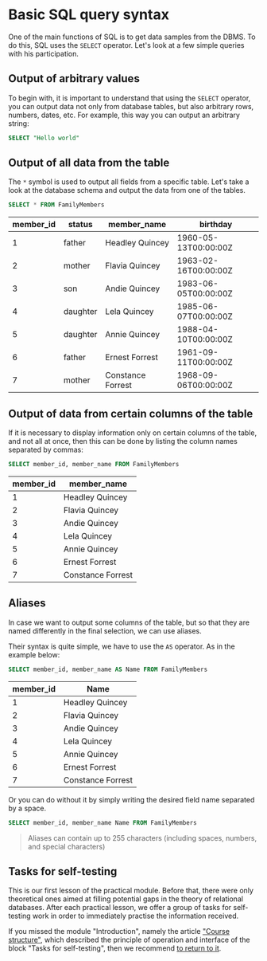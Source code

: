 # Basic SQL query syntax

One of the main functions of SQL is to get data samples from the DBMS.
To do this, SQL uses the `SELECT` operator. Let's look at a few simple queries with his participation.

## Output of arbitrary values

To begin with, it is important to understand that using the `SELECT` operator, you can output data not only from database tables,
but also arbitrary rows, numbers, dates, etc. For example, this way you can output an arbitrary string:

```sql
SELECT "Hello world"
```

## Output of all data from the table

The `*` symbol is used to output all fields from a specific table. Let's take a look at the database schema and
output the data from one of the tables.

```sql
SELECT * FROM FamilyMembers
```

| member_id | status    | member_name        | birthday              | 
| --------- | --------- | ------------------ | --------------------- | 
| 1         | father    | Headley Quincey    | 1960-05-13T00:00:00Z  | 
| 2         | mother    | Flavia Quincey     | 1963-02-16T00:00:00Z  | 
| 3         | son       | Andie Quincey      | 1983-06-05T00:00:00Z  | 
| 4         | daughter  | Lela Quincey       | 1985-06-07T00:00:00Z  | 
| 5         | daughter  | Annie Quincey      | 1988-04-10T00:00:00Z  | 
| 6         | father    | Ernest Forrest     | 1961-09-11T00:00:00Z  | 
| 7         | mother    | Constance Forrest  | 1968-09-06T00:00:00Z  | 

## Output of data from certain columns of the table

If it is necessary to display information only on certain columns of the table, and not all at once, then
this can be done by listing the column names separated by commas:

```sql
SELECT member_id, member_name FROM FamilyMembers
```

| member_id | member_name        | 
| --------- | ------------------ | 
| 1         | Headley Quincey    | 
| 2         | Flavia Quincey     | 
| 3         | Andie Quincey      | 
| 4         | Lela Quincey       | 
| 5         | Annie Quincey      | 
| 6         | Ernest Forrest     | 
| 7         | Constance Forrest  | 

## Aliases

In case we want to output some columns of the table, but so that they are named differently in the final selection,
we can use aliases.

Their syntax is quite simple, we have to use the `AS` operator. As in the example below:

```sql
SELECT member_id, member_name AS Name FROM FamilyMembers
```

| member_id | Name              |
| --------- | ----------------- |
| 1         | Headley Quincey   |
| 2         | Flavia Quincey    |
| 3         | Andie Quincey     |
| 4         | Lela Quincey      |
| 5         | Annie Quincey     |
| 6         | Ernest Forrest    |
| 7         | Constance Forrest |

Or you can do without it by simply writing the desired field name separated by a space.

```sql
SELECT member_id, member_name Name FROM FamilyMembers
```

> Aliases can contain up to 255 characters (including spaces, numbers, and special characters)

## Tasks for self-testing

This is our first lesson of the practical module. Before that, there were only theoretical ones aimed at filling potential gaps in the theory of relational databases.
After each practical lesson, we offer a group of tasks for self-testing work in order to immediately practise the information received.

If you missed the module "Introduction", namely the article <a href="https://sql-academy.org/guide/intro-structure-of-course" target="_blank"> "Course structure"</a>, which described the principle of operation and interface of the block
"Tasks for self-testing", then we recommend <a href="https://sql-academy.org/guide/intro-structure-of-course" target="_blank"> to return to it</a>.
